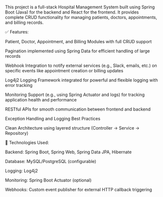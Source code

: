 This project is a full-stack Hospital Management System built using Spring Boot (Java) for the backend and React for the frontend. It provides complete CRUD functionality for managing patients, doctors, appointments, and billing records.


✅ Features:

Patient, Doctor, Appointment, and Billing Modules with full CRUD support

Pagination implemented using Spring Data for efficient handling of large records

Webhook Integration to notify external services (e.g., Slack, emails, etc.) on specific events like appointment creation or billing updates

Log4j2 Logging Framework integrated for powerful and flexible logging with error tracking

Monitoring Support (e.g., using Spring Actuator and logs) for tracking application health and performance

RESTful APIs for smooth communication between frontend and backend

Exception Handling and Logging Best Practices

Clean Architecture using layered structure (Controller → Service → Repository)




🚀 Technologies Used:

Backend: Spring Boot, Spring Web, Spring Data JPA, Hibernate

Database: MySQL/PostgreSQL (configurable)

Logging: Log4j2

Monitoring: Spring Boot Actuator (optional)

Webhooks: Custom event publisher for external HTTP callback triggering
